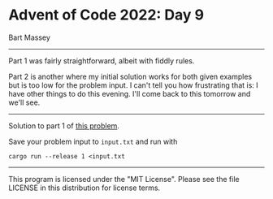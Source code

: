 # Advent of Code 2022: Day 9
Bart Massey

---

Part 1 was fairly straightforward, albeit with fiddly
rules.

Part 2 is another where my initial solution works for both
given examples but is too low for the problem input. I can't
tell you how frustrating that is: I have other things to do
this evening. I'll come back to this tomorrow and we'll see.

---

Solution to part 1 of [this problem](https://adventofcode.com/2022/day/9).

Save your problem input to `input.txt` and run with

    cargo run --release 1 <input.txt

---

This program is licensed under the "MIT License".
Please see the file LICENSE in this distribution
for license terms.

